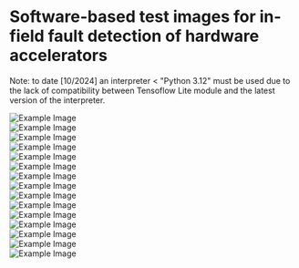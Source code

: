 # Software-based test images for in-field fault detection of hardware accelerators
Note: to date [10/2024] an interpreter < "Python 3.12" must be used due to the lack of compatibility between Tensoflow Lite module and the latest version of the interpreter.

![Example Image](https://drive.google.com/uc?export=view&id=1gmyyAsoEoneRPAPkVl0HfN0RozlomRnX)<br/>
![Example Image](https://drive.google.com/uc?export=view&id=1txYRPwq118y1TS67hz3yaBj849TeSwFN)<br/>
![Example Image](https://drive.google.com/uc?export=view&id=17wm58kk3Jf0vFXSU3ZDJeD75n32W1rwQ)<br/>
![Example Image](https://drive.google.com/uc?export=view&id=1NVsI18ZjSeNZNj0rlLah0IhcjHlth4kf)<br/>
![Example Image](https://drive.google.com/uc?export=view&id=1DPnpMRB1Q82E03noT8JF5f4EdX1gw310)<br/>
![Example Image](https://drive.google.com/uc?export=view&id=11IhGnxPHRYtdpeCJheWXz-6SVORja-pr)<br/>
![Example Image](https://drive.google.com/uc?export=view&id=1EaISePofMPbrhB1fZAgfKjNy830lXhjb)<br/>
![Example Image](https://drive.google.com/uc?export=view&id=18X87bFBoweyiw72l06HDdX7uBtSAfFg2)<br/>
![Example Image](https://drive.google.com/uc?export=view&id=1gdBPq_yJPgCkvO9t5Y-tArL9-29fhKJW)<br/>
![Example Image](https://drive.google.com/uc?export=view&id=1Ck4WoRlsJcEc4rHmok_Nk30atQ_W8Ndv)<br/>
![Example Image](https://drive.google.com/uc?export=view&id=1j0Z4Fseyf-9_ZlzaUDqepBe-N8PFiaoW)<br/>
![Example Image](https://drive.google.com/uc?export=view&id=1ofmZgUGyxPobRLYolVCO5kGmywiJ9KUw)<br/>
![Example Image](https://drive.google.com/uc?export=view&id=1BgXYGQXK4Jc90bz5jLLsRBpuTs2n8710)<br/>
![Example Image](https://drive.google.com/uc?export=view&id=1XSZvS4EKggrkByNGNn5bAn1QJGhYsb1X)<br/>
![Example Image](https://drive.google.com/uc?export=view&id=1PNKDO_EZtuwrqf3c1E6CLFgMRjO_IWKa)<br/>

